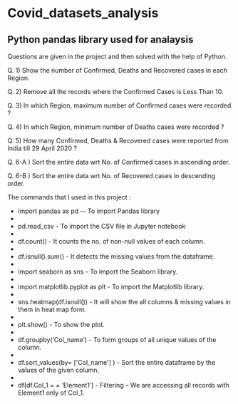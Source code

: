 # Covid_datasets_analysis

## Python pandas library used for analaysis

Questions are given in the project and then solved with the help of Python. 

Q. 1) Show the number of Confirmed, Deaths and Recovered cases in each Region.

Q. 2) Remove all the records where the Confirmed Cases is Less Than 10.

Q. 3) In which Region, maximum number of Confirmed cases were recorded ?

Q. 4) In which Region, minimum number of Deaths cases were recorded ?

Q. 5) How many Confirmed, Deaths & Recovered cases were reported from India till 29 April 2020 ?

Q. 6-A ) Sort the entire data wrt No. of Confirmed cases in ascending order.

Q. 6-B ) Sort the entire data wrt No. of Recovered cases in descending order.

The commands that I used in this project :

* import pandas as pd -- To import Pandas library
* 
* pd.read_csv - To import the CSV file in Jupyter notebook
* 
* df.count() - It counts the no. of non-null values of each column.
* 
* df.isnull().sum() - It detects the missing values from the dataframe.
* 
* import seaborn as sns - To import the Seaborn library.
* 
* import matplotlib.pyplot as plt - To import the Matplotlib library.
* 
* sns.heatmap(df.isnull()) - It will show the all columns & missing values in them in heat map form.
* 
* plt.show() - To show the plot.
* 
* df.groupby(‘Col_name’) - To form groups of all unique values of the column.
* 
* df.sort_values(by= ['Col_name'] ) - Sort the entire dataframe by the values of the given column.
*      
* df[df.Col_1 = = ‘Element1’] - Filtering – We are accessing all records with Element1 only of Col_1.
